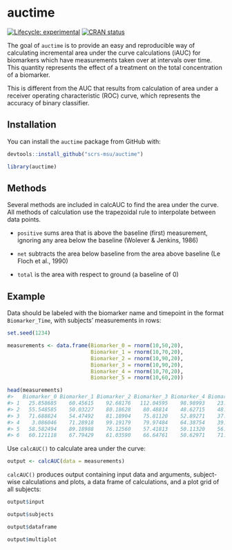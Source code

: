
<!-- README.md is generated from README.Rmd. Please edit that file -->

# auctime

<!-- badges: start -->

[![Lifecycle:
experimental](https://img.shields.io/badge/lifecycle-experimental-orange.svg)](https://lifecycle.r-lib.org/articles/stages.html#experimental)
[![CRAN
status](https://www.r-pkg.org/badges/version/auctime)](https://CRAN.R-project.org/package=auctime)
<!-- badges: end -->

The goal of `auctime` is to provide an easy and reproducible way of
calculating incremental area under the curve calculations (iAUC) for
biomarkers which have measurements taken over at intervals over time.
This quantity represents the effect of a treatment on the total
concentration of a biomarker.

This is different from the AUC that results from calculation of area
under a receiver operating characteristic (ROC) curve, which represents
the accuracy of binary classifier.

## Installation

You can install the `auctime` package from GitHub with:

``` r
devtools::install_github("scrs-msu/auctime")

library(auctime)
```

## Methods

Several methods are included in calcAUC to find the area under the
curve. All methods of calculation use the trapezoidal rule to
interpolate between data points.

-   `positive` sums area that is above the baseline (first) measurement,
    ignoring any area below the baseline (Wolever & Jenkins, 1986)

-   `net` subtracts the area below baseline from the area above baseline
    (Le Floch et al., 1990)

-   `total` is the area with respect to ground (a baseline of 0)

## Example

Data should be labeled with the biomarker name and timepoint in the
format `Biomarker_Time`, with subjects’ measurements in rows:

``` r
set.seed(1234)

measurements <- data.frame(Biomarker_0 = rnorm(10,50,20),
                           Biomarker_1 = rnorm(10,70,20),
                           Biomarker_2 = rnorm(10,90,20),
                           Biomarker_3 = rnorm(10,90,20),
                           Biomarker_4 = rnorm(10,70,20),
                           Biomarker_5 = rnorm(10,60,20))

head(measurements)
#>   Biomarker_0 Biomarker_1 Biomarker_2 Biomarker_3 Biomarker_4 Biomarker_5
#> 1   25.858685    60.45615    92.68176   112.04595    98.98993    23.87937
#> 2   55.548585    50.03227    80.18628    80.48814    48.62715    48.35848
#> 3   71.688824    54.47492    81.18904    75.81120    52.89271    37.82221
#> 4    3.086046    71.28918    99.19179    79.97484    64.38754    39.70076
#> 5   58.582494    89.18988    76.12560    57.41813    50.11320    56.75381
#> 6   60.121118    67.79429    61.03590    66.64761    50.62971    71.26112
```

Use `calcAUC()` to calculate area under the curve:

``` r
output <- calcAUC(data = measurements)
```

`calcAUC()` produces output containing input data and arguments,
subject-wise calculations and plots, a data frame of calculations, and a
plot grid of all subjects:

``` r
output$input

output$subjects

output$dataframe

output$multiplot
```
